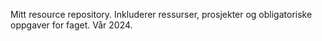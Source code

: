 Mitt resource repository. Inkluderer ressurser, prosjekter og obligatoriske oppgaver for faget. Vår 2024.
